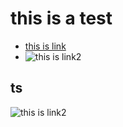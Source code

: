 # this is a test

- [this is link](something.md)
- ![this is link2](something.jpg)

## ts

![this is link2](something.jpg)
